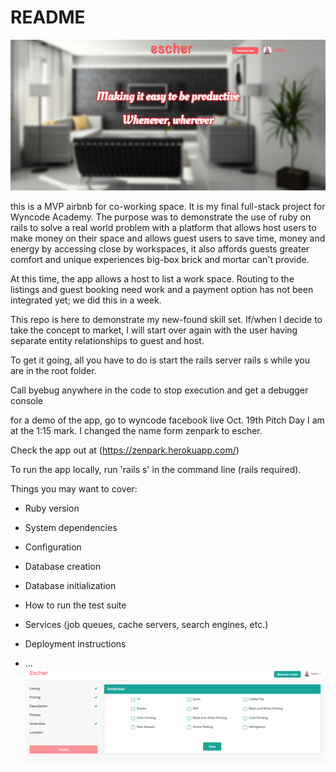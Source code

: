 # README
![escher](/app/assets/images/escher_sc.png)


this is a MVP airbnb for co-working space. It is my final full-stack project for Wyncode Academy. The purpose was to demonstrate the use of ruby on rails to solve a real world problem with a platform that allows host users to make money on their space and allows guest users to save time, money and energy by accessing close by workspaces, it also affords guests greater comfort and unique experiences big-box brick and mortar can't provide.

At this time, the app allows a host to list a work space. Routing to the listings and guest booking need work and a payment option has not been integrated yet; we did this in a week.

This repo is here to demonstrate my new-found skill set. If/when I decide to take the concept to market, I will start over again with the user having separate entity relationships to guest and host.

To get it going, all you have to do is start the rails server rails s while you are in the root folder.

Call byebug anywhere in the code to stop execution and get a debugger console

for a demo of the app, go to wyncode facebook live Oct. 19th Pitch Day I am at the 1:15 mark. I changed the name form zenpark to escher.

Check the app out at (https://zenpark.herokuapp.com/)

To run the app locally, run 'rails s' in the command line (rails required).

Things you may want to cover:

* Ruby version

* System dependencies

* Configuration

* Database creation

* Database initialization

* How to run the test suite

* Services (job queues, cache servers, search engines, etc.)

* Deployment instructions

* ...
![Screenshot of Home for portfolio site](/app/assets/images/booking_sc.png?raw=true "Home Page")

